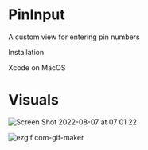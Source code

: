 # PinInput

A custom view for entering pin numbers

Installation

Xcode on MacOS

# Visuals

![Screen Shot 2022-08-07 at 07 01 22](https://user-images.githubusercontent.com/18536619/183279270-df7298f7-2a7e-4003-8b97-177dfdbba21d.jpg)

![ezgif com-gif-maker](https://user-images.githubusercontent.com/18536619/183279315-fca436f1-71c0-4cb8-a8da-6af2319a1dd7.gif)
